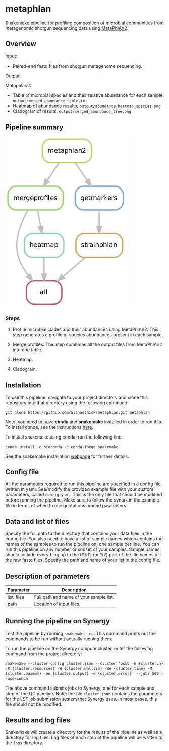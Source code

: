 # metaphlan

Snakemake pipeline for profiling composition of microbial communities from metagenomic shotgun sequencing data using [MetaPhlAn2](https://www.nature.com/articles/nmeth.3802).

## Overview

Input: 

* Paired-end fastq files from shotgun metagenome sequencing.

Output: 

Metaphlan2:

* Table of microbial species and their relative abundance for each sample, `output/merged_abundance_table.txt`
* Heatmap of abundance results, `output/abundance_heatmap_species.png`
* Cladogram of results, `output/merged_abundance_tree.png`

## Pipeline summary

![Rulegraph](./metaphlan_files/rulegraph.png)

### Steps

1) Profile microbial clades and their abundances using MetaPhlAn2. This step generates a profile of species abundances present in each sample.

2) Merge profiles. This step combines all the output files from MetaPhlAn2 into one table.

3) Heatmap.

4) Cladogram.

## Installation

To use this pipeline, navigate to your project directory and clone this repository into that directory using the following command:

```
git clone https://github.com/alanaschick/metaphlan.git metaphlan
```

Note: you need to have **conda** and **snakemake** installed in order to run this. To install conda, see the instructions [here](https://github.com/ucvm/synergy/wiki). 

To install snakemake using conda, run the following line:

```
conda install -c bioconda -c conda-forge snakemake
```

See the snakemake installation [webpage](https://snakemake.readthedocs.io/en/stable/getting_started/installation.html) for further details.

## Config file

All the parameters required to run this pipeline are specified in a config file, written in yaml. See/modify the provided example file with your custom parameters, called `config.yaml`. This is the only file that should be modified before running the pipeline. Make sure to follow the syntax in the example file in terms of when to use quotations around parameters.

## Data and list of files

Specify the full path to the directory that contains your data files in the config file. You also need to have a list of sample names which contains the names of the samples to run the pipeline on, one sample per line. You can run this pipeline on any number or subset of your samples. Sample names should include everything up to the R1/R2 (or 1/2) part of the file names of the raw fastq files. Specify the path and name of your list in the config file.

## Description of parameters
| Parameter | Description |
| -------------- | --------------- |
| list_files | Full path and name of your sample list. |
| path | Location of input files. |

## Running the pipeline on Synergy

Test the pipeline by running `snakemake -np`. This command prints out the commands to be run without actually running them. 

To run the pipeline on the Synergy compute cluster, enter the following command from the project directory:

```
snakemake --cluster-config cluster.json --cluster 'bsub -n {cluster.n} -R {cluster.resources} -W {cluster.walllim} -We {cluster.time} -M {cluster.maxmem} -oo {cluster.output} -e {cluster.error}' --jobs 500 --use-conda
```
The above command submits jobs to Synergy, one for each sample and step of the QC pipeline. Note: the file `cluster.json` contains the parameters for the LSF job submission system that Synergy uses. In most cases, this file should not be modified.

## Results and log files

Snakemake will create a directory for the results of the pipeline as well as a directory for log files. Log files of each step of the pipeline will be written to the `logs` directory.




